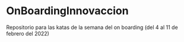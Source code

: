 # OnBoardingInnovaccion
Repositorio para las katas de la semana del on boarding (del 4 al 11 de febrero del 2022)
